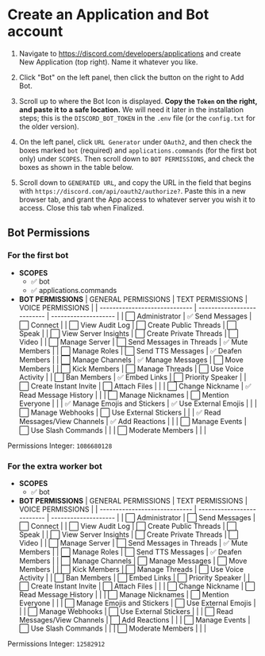 # Create an Application and Bot account

1. Navigate to <https://discord.com/developers/applications> and create New Application (top right). Name it whatever you like.

2. Click "Bot" on the left panel, then click the button on the right to Add Bot.

3. Scroll up to where the Bot Icon is displayed. **Copy the `Token` on the right, and paste it to a safe location.** We will need it later in the installation steps; this is the `DISCORD_BOT_TOKEN` in the `.env` file (or the `config.txt` for the older version).

4. On the left panel, click `URL Generator` under `OAuth2`, and then check the boxes marked `bot` (required) and `applications.commands` (for the first bot only) under `SCOPES`. Then scroll down to `BOT PERMISSIONS`, and check the boxes as shown in the table below.

5. Scroll down to `GENERATED URL`, and copy the URL in the field that begins with `https://discord.com/api/oauth2/authorize?`. Paste this in a new browser tab, and grant the App access to whatever server you wish it to access. Close this tab when Finalized.

## Bot Permissions

### For the first bot

- **SCOPES**
  - ✅ bot
  - ✅ applications.commands
- **BOT PERMISSIONS**
  | GENERAL PERMISSIONS           | TEXT PERMISSIONS           | VOICE PERMISSIONS    |
  | ----------------------------- | -------------------------- | -------------------- |
  | ⬜ Administrator               | ✅ Send Messages            | ⬜ Connect            |
  | ⬜ View Audit Log              | ⬜ Create Public Threads    | ⬜ Speak              |
  | ⬜ View Server Insights        | ⬜ Create Private Threads   | ⬜ Video              |
  | ⬜ Manage Server               | ⬜ Send Messages in Threads | ✅ Mute Members       |
  | ⬜ Manage Roles                | ⬜ Send TTS Messages        | ✅ Deafen Members     |
  | ⬜ Manage Channels             | ✅ Manage Messages          | ⬜ Move Members       |
  | ⬜ Kick Members                | ⬜ Manage Threads           | ⬜ Use Voice Activity |
  | ⬜ Ban Members                 | ✅ Embed Links              | ⬜ Priority Speaker   |
  | ⬜ Create Instant Invite       | ⬜ Attach Files             |                      |
  | ⬜ Change Nickname             | ✅ Read Message History     |                      |
  | ⬜ Manage Nicknames            | ⬜ Mention Everyone         |                      |
  | ✅ Manage Emojis and Stickers  | ✅ Use External Emojis      |                      |
  | ⬜ Manage Webhooks             | ⬜ Use External Stickers    |                      |
  | ✅ Read Messages/View Channels | ✅ Add Reactions            |                      |
  | ⬜ Manage Events               | ⬜ Use Slash Commands       |                      |
  | ⬜ Moderate Members            |                            |                      |

Permissions Integer: `1086680128`

### For the extra worker bot

- **SCOPES**
  - ✅ bot
- **BOT PERMISSIONS**
  | GENERAL PERMISSIONS           | TEXT PERMISSIONS           | VOICE PERMISSIONS    |
  | ----------------------------- | -------------------------- | -------------------- |
  | ⬜ Administrator               | ⬜ Send Messages            | ⬜ Connect            |
  | ⬜ View Audit Log              | ⬜ Create Public Threads    | ⬜ Speak              |
  | ⬜ View Server Insights        | ⬜ Create Private Threads   | ⬜ Video              |
  | ⬜ Manage Server               | ⬜ Send Messages in Threads | ✅ Mute Members       |
  | ⬜ Manage Roles                | ⬜ Send TTS Messages        | ✅ Deafen Members     |
  | ⬜ Manage Channels             | ⬜ Manage Messages          | ⬜ Move Members       |
  | ⬜ Kick Members                | ⬜ Manage Threads           | ⬜ Use Voice Activity |
  | ⬜ Ban Members                 | ⬜ Embed Links              | ⬜ Priority Speaker   |
  | ⬜ Create Instant Invite       | ⬜ Attach Files             |                      |
  | ⬜ Change Nickname             | ⬜ Read Message History     |                      |
  | ⬜ Manage Nicknames            | ⬜ Mention Everyone         |                      |
  | ⬜ Manage Emojis and Stickers  | ⬜ Use External Emojis      |                      |
  | ⬜ Manage Webhooks             | ⬜ Use External Stickers    |                      |
  | ⬜ Read Messages/View Channels | ⬜ Add Reactions            |                      |
  | ⬜ Manage Events               | ⬜ Use Slash Commands       |                      |
  | ⬜ Moderate Members            |                            |                      |

Permissions Integer: `12582912`
